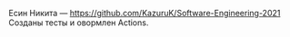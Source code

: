 Есин Никита — https://github.com/KazuruK/Software-Engineering-2021 Созданы тесты и овормлен Actions.


